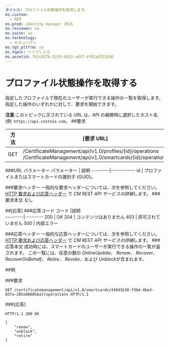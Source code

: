 ```yaml
---
タイトル: プロファイル状態操作を取得します。
ms.custom:
  - MIM
ms.prod: identity manager 2015
ms.reviewer: na
ms.suite: na
ms.technology:
  - セキュリティ
ms.tgt_pltfrm: na
ms.topic: リファレンス
ms.assetid: f62c827b-5229-4b13-ad37-4f62ad231d30
---
```

# プロファイル状態操作を取得する
指定したプロファイルで現在のユーザーが実行できる操作の一覧を取得します。 指定した操作のいずれかに対して、要求を開始できます。

**注意**:このトピックに示されている URL は、API の展開時に選択したホスト名 (例: `https://api.contoso.com`。
##要求


方法  |[要求 URL]  
---------|---------
GET     |/CertificateManagement/api/v1.0/profiles/{id}/operations <br/>/CertificateManagement/api/v1.0/smartcards/{id}/operations

###URL パラメーター
パラメーター | 説明
---------|------------
id | プロファイルまたはスマートカードの識別子 (GUID)。

###要求ヘッダー
一般的な要求ヘッダーについては、次を参照してください。 [HTTP 要求および応答ヘッダー](certificate-management-rest-api-service-details.md#HttpHeaders) で *CM REST API サービスの詳細*します。
###要求本文
なし

##[応答]
###応答コード
コード  |説明  
---------|---------
200     | OK
204 | コンテンツはありません
403 | 許可されていません
500 | 内部エラー

###応答ヘッダー
一般的な応答ヘッダーについては、次を参照してください。 [HTTP 要求および応答ヘッダー](certificate-management-rest-api-service-details.md#HttpHeaders) で *CM REST API サービスの詳細*します。
###応答本文
成功時には、スマートカードのユーザーが実行できる操作の一覧が返されます。 この一覧には、任意の数の *OnlineUpdate*、 *Renew*、 *Recover*、 *RecoverOnBehalf*、 *Retire*、 *Revoke*、および *Unblock*が含まれます。

##例

###要求
```
GET /certificatemanagement/api/v1.0/smartcards/438d1b30-f3b4-4bed-85fa-285e08605ba7/operations HTTP/1.1
```
###[応答]
```
HTTP/1.1 200 OK

[
    "renew",
    "unblock",
    "retire"
]
```       


<!--HONumber=Mar16_HO1-->


